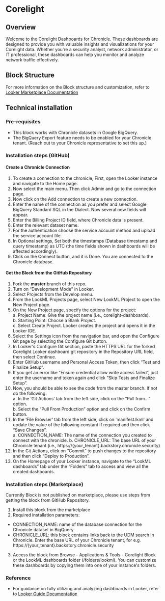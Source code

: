 # Corelight

## Overview

Welcome to the Corelight Dashboards for Chronicle. These dashboards are designed to provide you with valuable insights and visualizations for your Corelight data. Whether you're a security analyst, network administrator, or IT professional, these dashboards can help you monitor and analyze network traffic effectively.

## Block Structure

For more information on the Block structure and customization, refer to [Looker Marketplace Documentation](https://docs.looker.com/data-modeling/marketplace/customize-blocks#marketplace_blocks_that_use_refinements)

## Technical installation

### Pre-requisites

- This block works with Chronicle datasets in Google BigQuery.
- The BigQuery Export feature needs to be enabled for your Chronicle tenant. (Reach out to your Chronicle representative to set this up.)

### Installation steps (GitHub)

#### Create a Chronicle Connection

1. To create a connection to the chronicle, First, open the Looker instance and navigate to the Home page.
2. Now select the main menu. Then click Admin and go to the connection page.
3. Now click on the Add connection to create a new connection.
4. Enter the name of the connection as you prefer and select Google BigQuery Standard SQL in the Dialect. Now several new fields will appear. 
5. Enter the Billing Project ID field, where Chronicle data is present.
6. Enter the relevant dataset name.
7. For the authentication choose the service account method and upload the service account file.
8. In Optional settings, Set both the timestamps (Database timestamp and query timestamp) as UTC (the time fields shown in dashboards will be affected accordingly).
9. Click on the Connect button, and it is Done. You are connected to the Chronicle database.

#### Get the Block from the GitHub Repository

1. Fork the **master** branch of this repo.
2. Turn on “Development Mode” in Looker.
3. Select Projects from the Develop menu.
4. From the LookML Projects page, select New LookML Project to open the New Project page.
5. On the New Project page, specify the options for the project:   
    a. Project Name: Give the project name (i.e., corelight-dashboards).  
    b. Starting Point: Choose a Blank Project.  
    c. Select Create Project. Looker creates the project and opens it in the Looker IDE.  
6. Select the Settings icon from the navigation bar, and open the Configure Git page by selecting the Configure Git button.
7. In Looker's Configure Git section, paste the HTTPS URL for the forked Corelight Looker dashboard git repository in the Repository URL field, then select Continue.
8. Enter GitHub username and Personal Access Token, then click “Test and Finalize Setup”.
9. If you get an error like “Ensure credential allow write access failed”, just enter the username and token again and click “Skip Tests and Finalize Setup”.
10. Now, you should be able to see the code from the master branch. If not do the following:  
    a. In the ‘Git Actions’ tab from the left side, click on the “Pull from…” option.  
    b. Select the “Pull From Production” option and click on the Confirm button.
11. In the ‘File Browser’ tab from the left side, click on ‘manifest.lkml’ and update the value of the following constant if required and then click “Save Changes”.  
    a. CONNECTION_NAME: The name of the connection you created to connect with the chronicle.
    b. CHRONICLE_URL: The base URL of your Chronicle tenant (i.e., https://{your_tenant}.backstory.chronicle.security)
12. In the Git Actions, click on “Commit” to push changes to the repository and then click “Deploy to Production”.
13. On the Homepage of your Looker instance, navigate to the “LookML dashboards” tab under the “Folders” tab to access and view all the created dashboards.

### Installation steps (Marketplace)

Currently Block is not published on marketplace, please use steps from getting the block from GitHub Repository.

1. Install this block from the marketplace
2. Required installation parameters:

- CONNECTION_NAME: name of the database connection for the Chronicle dataset in BigQuery
- CHRONICLE_URL: this block contains links back to the UDM search in Chronicle. Enter the base URL of your Chronicle tenant, for e.g. https://{your_tenant}.backstory.chronicle.security

3. Access the block from Browse - Applications & Tools - Corelight Block or the LookML dashboards folder (/folders/lookml). You can customize these dashboards by copying them into one of your instance's folders.

### Reference

- For guidance on fully utilizing and analyzing dashboards in Looker, refer to [Looker Guide Documentation](https://cloud.google.com/looker/docs/viewing-dashboards)
